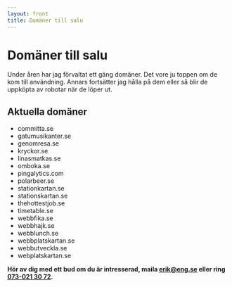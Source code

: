 ```yaml
---
layout: front
title: Domäner till salu
---
```


# Domäner till salu

Under åren har jag förvaltat ett gäng domäner. Det vore ju toppen om de kom till användning. Annars fortsätter jag hålla på dem eller så blir de uppköpta av robotar när de löper ut.

## Aktuella domäner

* committa.se
* gatumusikanter.se
* genomresa.se
* kryckor.se
* linasmatkas.se
* omboka.se
* pingalytics.com
* polarbeer.se
* stationkartan.se
* stationskartan.se
* thehottestjob.se
* timetable.se
* webbfika.se
* webbhajk.se
* webblunch.se
* webbplatskartan.se
* webbutveckla.se
* webplatskartan.se

__Hör av dig med ett bud om du är intresserad, maila [erik@eng.se](mailto:erik@eng.se) eller ring [073-021 30 72](tel:+46730213072).__
